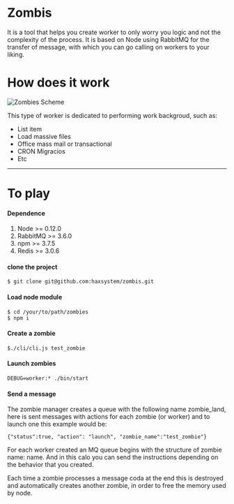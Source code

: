 # Zombis
It is a tool that helps you create worker to only worry you logic and not the complexity of the process. It is based on Node using RabbitMQ for the transfer of message, with which you can go calling on workers to your liking.

# How does it work

![Zombies Scheme](http://images-of-the-applications.s3.amazonaws.com/zombies_scheme.png)


This type of worker is dedicated to performing work backgroud, such as:
 - List item
 - Load massive files
 - Office mass mail or transactional
 - CRON Migracios
 - Etc


----------
# To play

#### Dependence

 1. Node >= 0.12.0
 2. RabbitMQ >= 3.6.0
 3. npm >= 3.7.5
 4. Redis >= 3.0.6

#### clone the project
  
    $ git clone git@github.com:haxsystem/zombis.git

#### Load node module

    $ cd /your/to/path/zombies
    $ npm i
    
#### Create a zombie

    $./cli/cli.js test_zombie
    
#### Launch zombies

    DEBUG=worker:* ./bin/start
    
#### Send a message

The zombie manager creates a queue with the following name zombie_land, here is sent messages with actions for each zombie (or worker) and to launch one this example would be:

    {"status":true, "action": "launch", "zombie_name":"test_zombie"}

For each worker created an MQ queue begins with the structure of zombie name: name. And in this calo you can send the instructions depending on the behavior that you created.

Each time a zombie processes a message coda at the end this is destroyed and automatically creates another zombie, in order to free the memory used by node.
